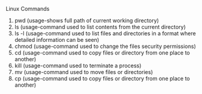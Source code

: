 Linux Commands

1. pwd (usage-shows full path of current working directory)
2. ls (usage-command used to list contents from the current directory)
3. ls -l (usage-command used to list files and directories in a format where detailed information can be seen)
4. chmod (usage-command used to change the files security permissions)
5. cd (usage-command used to copy files or directory from one place to another)
6. kill (usage-command used to terminate a process)
7. mv (usage-command used to move files or directories)
8. cp (usage-command used to copy files or directory from one place to another)
